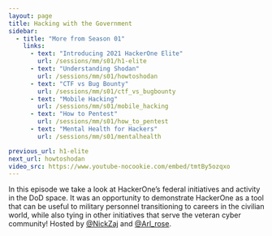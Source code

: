 ```yaml
---
layout: page
title: Hacking with the Government
sidebar:
  - title: "More from Season 01"
    links:
      - text: "Introducing 2021 HackerOne Elite"
        url: /sessions/mm/s01/h1-elite
      - text: "Understanding Shodan"
        url: /sessions/mm/s01/howtoshodan
      - text: "CTF vs Bug Bounty"
        url: /sessions/mm/s01/ctf_vs_bugbounty
      - text: "Mobile Hacking"
        url: /sessions/mm/s01/mobile_hacking
      - text: "How to Pentest"
        url: /sessions/mm/s01/how_to_pentest
      - text: "Mental Health for Hackers"
        url: /sessions/mm/s01/mentalhealth

previous_url: h1-elite
next_url: howtoshodan
video_src: https://www.youtube-nocookie.com/embed/tmtBy5ozqxo
---
```


In this episode we take a look at HackerOne’s federal initiatives and activity in the DoD space. It was an opportunity to demonstrate HackerOne as a tool that can be useful to military personnel transitioning to careers in the civilian world, while also tying in other initiatives that serve the veteran cyber community! Hosted by [@NickZaj](https://twitter.com/NicZaj) and [@Arl_rose](https://twitter.com/arl_rose).

